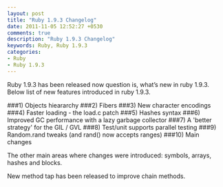 ```yaml
---
layout: post
title: "Ruby 1.9.3 Changelog"
date: 2011-11-05 12:52:27 +0530
comments: true
description: "Ruby 1.9.3 Changelog"
keywords: Ruby, Ruby 1.9.3
categories: 
- Ruby
- Ruby 1.9.3
---
```


Ruby 1.9.3 has been released now question is, what’s new in ruby 1.9.3. Below list of new 
features introduced in ruby 1.9.3.

###1) Objects hieararchy <!--more-->
###2) Fibers
###3) New character encodings
###4) Faster loading - the load.c patch
###5) Hashes syntax
###6) Improved GC performance with a lazy garbage collector
###7) A 'better strategy' for the GIL / GVL
###8) Test/unit supports parallel testing
###9) Random.rand tweaks (and rand() now accepts ranges)
###10) Main changes

The other main areas where changes were introduced: symbols, arrays, 
hashes and blocks.

New method tap has been released to improve chain methods.
